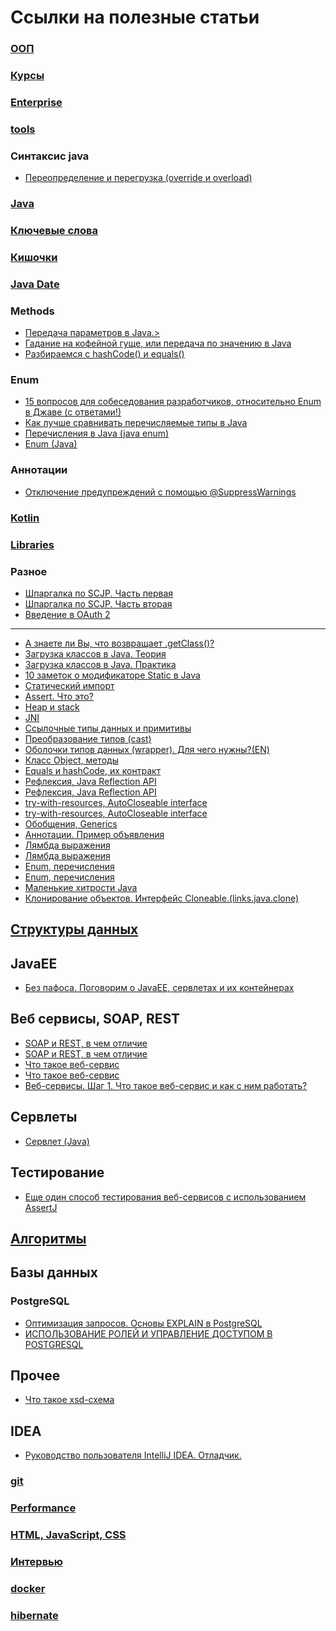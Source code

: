 # Ссылки на полезные статьи

### <a href="oop/readme.md">ООП</a>
### <a href="course/readme.md">Курсы</a>
### <a href="enterprise/readme.md">Enterprise</a>
### <a href="tools/readme.md">tools</a>
### Синтаксис java
- <a href="http://begoml.by/%D0%BF%D0%B5%D1%80%D0%B5%D0%BE%D0%BF%D1%80%D0%B5%D0%B4%D0%B5%D0%BB%D0%B5%D0%BD%D0%B8%D0%B5-%D0%B8-%D0%BF%D0%B5%D1%80%D0%B5%D0%B3%D1%80%D1%83%D0%B7%D0%BA%D0%B0-override-%D0%B8-overload/">Переопределение и перегрузка (override и overload)</a>

### <a href="java/readme.md">Java</a>
### <a href="keywords/readme.md">Ключевые слова</a>




### <a href="memory/readme.md">Кишочки</a>


### <a href="date/readme.md">Java Date</a>

### Methods
- <a href="http://info.javarush.ru/translation/2014/06/30/%D0%9F%D0%B5%D1%80%D0%B5%D0%B4%D0%B0%D1%87%D0%B0-%D0%BF%D0%B0%D1%80%D0%B0%D0%BC%D0%B5%D1%82%D1%80%D0%BE%D0%B2-%D0%B2-Java-%D0%9F%D0%B5%D1%80%D0%B5%D0%B2%D0%BE%D0%B4-.html">Передача параметров в Java.></a>
- <a href="http://www.javable.com/columns/robinson/letters/01/">Гадание на кофейной гуще, или передача по значению в Java</a>
- <a href="https://habrahabr.ru/post/168195/">Разбираемся с hashCode() и equals()</a>



### Enum
- <a href="http://info.javarush.ru/translation/2015/10/13/15-%D0%B2%D0%BE%D0%BF%D1%80%D0%BE%D1%81%D0%BE%D0%B2-%D0%B4%D0%BB%D1%8F-%D1%81%D0%BE%D0%B1%D0%B5%D1%81%D0%B5%D0%B4%D0%BE%D0%B2%D0%B0%D0%BD%D0%B8%D1%8F-%D1%80%D0%B0%D0%B7%D1%80%D0%B0%D0%B1%D0%BE%D1%82%D1%87%D0%B8%D0%BA%D0%BE%D0%B2-%D0%BE%D1%82%D0%BD%D0%BE%D1%81%D0%B8%D1%82%D0%B5%D0%BB%D1%8C%D0%BD%D0%BE-Enum-%D0%B2-%D0%94%D0%B6%D0%B0%D0%B2%D0%B5-%D1%81-%D0%BE%D1%82%D0%B2%D0%B5%D1%82%D0%B0%D0%BC%D0%B8-.html">15 вопросов для собеседования разработчиков, относительно Enum в Джаве (с ответами!)</a>
- <a href="https://tproger.ru/articles/comparing-enums-in-java/">Как лучше сравнивать перечисляемые типы в Java</a>
- <a href="http://info.javarush.ru/tag/%D0%9D%D0%B0%D1%81%D0%BB%D0%B5%D0%B4%D0%BE%D0%B2%D0%B0%D0%BD%D0%B8%D0%B5%20%D0%B2%20enum/">Перечисления в Java (java enum)</a>
- <a href="http://cyclowiki.org/wiki/Enum_(Java)">Enum (Java)</a>

### Аннотации
- <a href="https://www.ibm.com/support/knowledgecenter/ru/SS8PJ7_9.5.0/org.eclipse.jdt.doc.user/tasks/task-suppress_warnings.htm">Отключение предупреждений с помощью @SuppressWarnings</a>

### <a href="kotlin/readme.md">Kotlin</a>
### <a href="libraries/readme.md">Libraries</a>

### Разное
- <a href="https://habr.com/post/150186/">Шпаргалка по SCJP. Часть первая</a>
- <a href="https://habr.com/post/150193/">Шпаргалка по SCJP. Часть вторая</a>
- <a href="https://www.digitalocean.com/community/tutorials/oauth-2-ru">Введение в OAuth 2</a>

-----
- <a href="https://habrahabr.ru/post/197802/">А знаете ли Вы, что возвращает .getClass()?</a>
- <a href="https://habrahabr.ru/post/103830/">Загрузка классов в Java. Теория</a>
- <a href="https://habrahabr.ru/post/104229/">Загрузка классов в Java. Практика</a>
- <a href="http://info.javarush.ru/translation/2014/04/15/10-%D0%B7%D0%B0%D0%BC%D0%B5%D1%82%D0%BE%D0%BA-%D0%BE-%D0%BC%D0%BE%D0%B4%D0%B8%D1%84%D0%B8%D0%BA%D0%B0%D1%82%D0%BE%D1%80%D0%B5-Static-%D0%B2-Java.html">10 заметок о модификаторе Static в Java</a>
- <a href="http://codingrus.ru/readarticle.php?article_id=666">Статический импорт</a>
- <a href="https://habrahabr.ru/post/141080/">Assert. Что это?</a>
- <a href="https://javadevblog.com/chto-takoe-heap-i-stack-pamyat-v-java.html">Heap и stack</a>
- <a href="http://java-course.ru/articles/jni/">JNI</a>
- <a href="http://pr0java.blogspot.ru/2015/04/java-1.html">Ссылочные типы данных и примитивы</a>
- <a href="http://cybern.ru/java-type-cast.html">Преобразование типов (cast)</a>
- <a href="https://stackoverflow.com/a/8916075">Оболочки типов данных (wrapper). Для чего нужны?(EN)</a>
- <a href="https://habrahabr.ru/post/265373">Класс Object, методы</a>
- <a href="https://ru.stackoverflow.com/questions/439">Equals и hashCode, их контракт</a>
- <a href="http://www.quizful.net/post/java-reflection-api">Рефлексия, Java Reflection API</a>
- <a href="http://java-course.ru/begin/reflection/">Рефлексия, Java Reflection API</a>
- <a href="http://hasysdev.blogspot.ru/2012/06/try-java-7.html">try-with-resources, AutoCloseable interface</a>
- <a href="http://info.javarush.ru/translation/2013/08/19/Java-7-try-with-resources.html">try-with-resources, AutoCloseable interface</a>
- <a href="https://neerc.ifmo.ru/wiki/index.php?title=Generics">Обобщения, Generics</a>
- <a href="https://habrahabr.ru/post/139736/">Аннотации. Пример объявления</a>
- <a href="https://habrahabr.ru/post/224593/">Лямбда выражения</a>
- <a href="https://blog.idrsolutions.com/2015/02/java-8-method-references-explained-5-minutes/">Лямбда выражения</a>
- <a href="https://habrahabr.ru/post/101280/">Enum, перечисления</a>
- <a href="https://neerc.ifmo.ru/wiki/index.php?title=%D0%9F%D0%B5%D1%80%D0%B5%D1%87%D0%B8%D1%81%D0%BB%D0%B5%D0%BD%D0%B8%D1%8F">Enum, перечисления</a>
- <a href="https://habr.com/post/132241/">Маленькие хитрости Java</a>
- <a href="http://echuprina.blogspot.com/2012/02/cloneable.html">Клонирование объектов. Интерфейс Cloneable.(links.java.clone)</a>

## <a href="data_structur/readme.md">Структуры данных</a>

## JavaEE
- <a href="http://info.javarush.ru/eGarmin/2015/03/28/%D0%91%D0%B5%D0%B7-%D0%BF%D0%B0%D1%84%D0%BE%D1%81%D0%B0-%D0%9F%D0%BE%D0%B3%D0%BE%D0%B2%D0%BE%D1%80%D0%B8%D0%BC-%D0%BE-JavaEE-%D1%81%D0%B5%D1%80%D0%B2%D0%BB%D0%B5%D1%82%D0%B0%D1%85-%D0%B8-%D0%B8%D1%85-%D0%BA%D0%BE%D0%BD%D1%82%D0%B5%D0%B9%D0%BD%D0%B5%D1%80%D0%B0%D1%85.html">Без пафоса. Поговорим о JavaEE, сервлетах и их контейнерах</a>

## Веб сервисы, SOAP, REST
- <a href="https://habrahabr.ru/post/158605/">SOAP и REST, в чем отличие</a>
- <a href="https://habrahabr.ru/post/50147/">SOAP и REST, в чем отличие</a>
- <a href="https://habrahabr.ru/post/46374/">Что такое веб-сервис</a>
- <a href="https://ru.wikipedia.org/wiki/%D0%92%D0%B5%D0%B1-%D1%81%D0%BB%D1%83%D0%B6%D0%B1%D0%B0">Что такое веб-сервис</a>
- <a href="http://info.javarush.ru/eGarmin/2015/03/14/%D0%92%D0%B5%D0%B1-%D1%81%D0%B5%D1%80%D0%B2%D0%B8%D1%81%D1%8B-%D0%A8%D0%B0%D0%B3-1-%D0%A7%D1%82%D0%BE-%D1%82%D0%B0%D0%BA%D0%BE%D0%B5-%D0%B2%D0%B5%D0%B1-%D1%81%D0%B5%D1%80%D0%B2%D0%B8%D1%81-%D0%B8-%D0%BA%D0%B0%D0%BA-%D1%81-%D0%BD%D0%B8%D0%BC-%D1%80%D0%B0%D0%B1%D0%BE%D1%82%D0%B0%D1%82%D1%8C-.html">Веб-сервисы. Шаг 1. Что такое веб-сервис и как с ним работать?</a>

## Сервлеты
- <a href="https://ru.wikipedia.org/wiki/%D0%A1%D0%B5%D1%80%D0%B2%D0%BB%D0%B5%D1%82_(Java)">Сервлет (Java)</a>

## Тестирование
- <a href="https://habrahabr.ru/post/269961/">Еще один способ тестирования веб-сервисов с использованием AssertJ</a>

## <a href="algorithms/readme.md">Алгоритмы</a>

## Базы данных

### PostgreSQL
- <a href="https://habrahabr.ru/post/203320/">Оптимизация запросов. Основы EXPLAIN в PostgreSQL</a>
- <a href="https://www.8host.com/blog/ispolzovanie-rolej-i-upravlenie-dostupom-v-postgresql/">ИСПОЛЬЗОВАНИЕ РОЛЕЙ И УПРАВЛЕНИЕ ДОСТУПОМ В POSTGRESQL</a>

## Прочее
- <a href="https://habrahabr.ru/post/90696/">Что такое xsd-схема</a>

## IDEA
- <a href="http://info.javarush.ru/idea_help/2014/01/22/%D0%A0%D1%83%D0%BA%D0%BE%D0%B2%D0%BE%D0%B4%D1%81%D1%82%D0%B2%D0%BE-%D0%BF%D0%BE%D0%BB%D1%8C%D0%B7%D0%BE%D0%B2%D0%B0%D1%82%D0%B5%D0%BB%D1%8F-IntelliJ-IDEA-%D0%9E%D1%82%D0%BB%D0%B0%D0%B4%D1%87%D0%B8%D0%BA-.html">Руководство пользователя IntelliJ IDEA. Отладчик.</a>

### <a href="git/readme.md">git</a>
### <a href="optimization/readme.md">Performance</a>
### <a href="htmlcssjs/readme.md">HTML, JavaScript, CSS</a>
### <a href="interview/readme.md">Интервью</a>
### <a href="docker/readme.md">docker</a>
### <a href="hibernate/readme.md">hibernate</a>